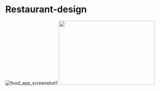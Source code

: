 # Restaurant-design
![food_app_screenshot1](https://github.com/Everlandgo/Restaurant-design/assets/104118335/c3ef14df-991a-4ee9-a651-521e5ae177e3)
<img src="![food_app_screenshot1](https://github.com/Everlandgo/Restaurant-design/assets/104118335/c3ef14df-991a-4ee9-a651-521e5ae177e3)"  width="300" height="200">
